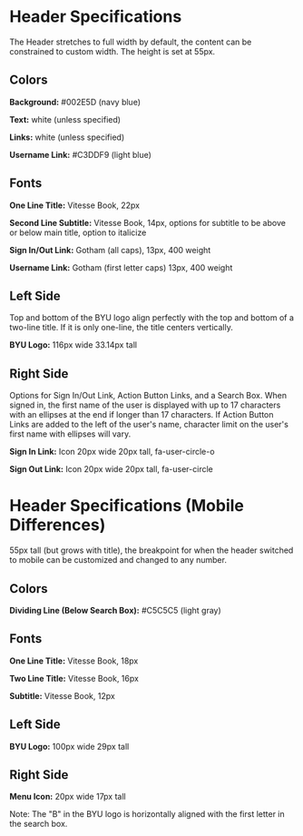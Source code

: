 
# Header Specifications
The Header stretches to full width by default, the content can be constrained to custom width. The height is set at 55px.

## Colors
__Background:__ #002E5D (navy blue)

__Text:__ white (unless specified)

__Links:__ white (unless specified)

__Username Link:__ #C3DDF9 (light blue)

## Fonts
__One Line Title:__ Vitesse Book, 22px

__Second Line Subtitle:__ Vitesse Book, 14px, options for subtitle to be above or below main title, option to italicize

__Sign In/Out Link:__ Gotham (all caps), 13px, 400 weight

__Username Link:__ Gotham (first letter caps) 13px, 400 weight

## Left Side
Top and bottom of the BYU logo align perfectly with the top and bottom of a two-line title. If it is only one-line, the title centers vertically.

__BYU Logo:__ 116px wide 33.14px tall

## Right Side
Options for Sign In/Out Link, Action Button Links, and a Search Box. When signed in, the first name of the user is displayed with up to 17 characters with an ellipses at the end if longer than 17 characters. If Action Button Links are added to the left of the user's name, character limit on the user's first name with ellipses will vary.

__Sign In Link:__ Icon 20px wide 20px tall, fa-user-circle-o 

__Sign Out Link:__ Icon 20px wide 20px tall, fa-user-circle

# Header Specifications (Mobile Differences)
55px tall (but grows with title), the breakpoint for when the header switched to mobile can be customized and changed to any number.

## Colors
__Dividing Line (Below Search Box):__ #C5C5C5 (light gray)

## Fonts
__One Line Title:__ Vitesse Book, 18px

__Two Line Title:__ Vitesse Book, 16px

__Subtitle:__ Vitesse Book, 12px

## Left Side
__BYU Logo:__ 100px wide 29px tall

## Right Side
__Menu Icon:__ 20px wide 17px tall

Note: The "B" in the BYU logo is horizontally aligned with the first letter in the search box.
